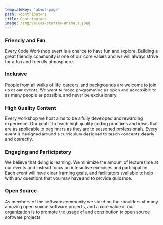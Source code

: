 ```yaml
---
templateKey: 'about-page'
path: /contributors
title: Contributors
image: /img/values-stuffed-animals.jpeg
---
```


### Friendly and Fun

Every Code Workshop event is a chance to have fun and explore. Building a great friendly community
is one of our core values and we will always strive for a fun and friendly atmosphere.

### Inclusive

People from all walks of life, careers, and backgrounds are welcome to join us at our events.
We want to make programming as open and accessible to as many people as possible, and never be
exclusionary.

### High Quality Content

Every workshop we host aims to be a fully developed and rewarding experience. Our goal
it to teach high quality coding practices and ideas that are as applicable to beginners
as they are to seasoned professionals. Every event is designed around a curriculum designed
to teach concepts clearly and correctly.

### Engaging and Participatory

We believe that doing is learning. We minimize the amount of lecture time at our events and
instead focus on interactive exercises and participation. Each event will have clear learning goals,
and facilitators available to help with any questions that you may have and to provide guidance.

### Open Source

As members of the software community we stand on the shoulders of many amazing open source software
projects, and a core value of our organization is to promote the usage of and contribution to open source software projects.
